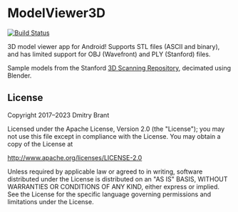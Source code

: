 # ModelViewer3D

[![Build Status](https://travis-ci.org/dbrant/ModelViewer3D.svg)](https://travis-ci.org/dbrant/ModelViewer3D)

3D model viewer app for Android! Supports STL files (ASCII and binary), and has limited support for OBJ (Wavefront) and PLY (Stanford) files.

Sample models from the Stanford [3D Scanning Repository](https://graphics.stanford.edu/data/3Dscanrep/), decimated using Blender.

## License

Copyright 2017–2023 Dmitry Brant

Licensed under the Apache License, Version 2.0 (the "License");
you may not use this file except in compliance with the License.
You may obtain a copy of the License at

   http://www.apache.org/licenses/LICENSE-2.0

Unless required by applicable law or agreed to in writing, software
distributed under the License is distributed on an "AS IS" BASIS,
WITHOUT WARRANTIES OR CONDITIONS OF ANY KIND, either express or implied.
See the License for the specific language governing permissions and
limitations under the License.
